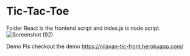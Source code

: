 # Tic-Tac-Toe
Folder React is the frontend script and index.js is node script.  
![Screenshot (92)](https://user-images.githubusercontent.com/58332892/120105648-7b5ea000-c177-11eb-99ad-382c349dd62d.png)

Demo
Pls checkout the demo
https://nilavan-tic-front.herokuapp.com/
